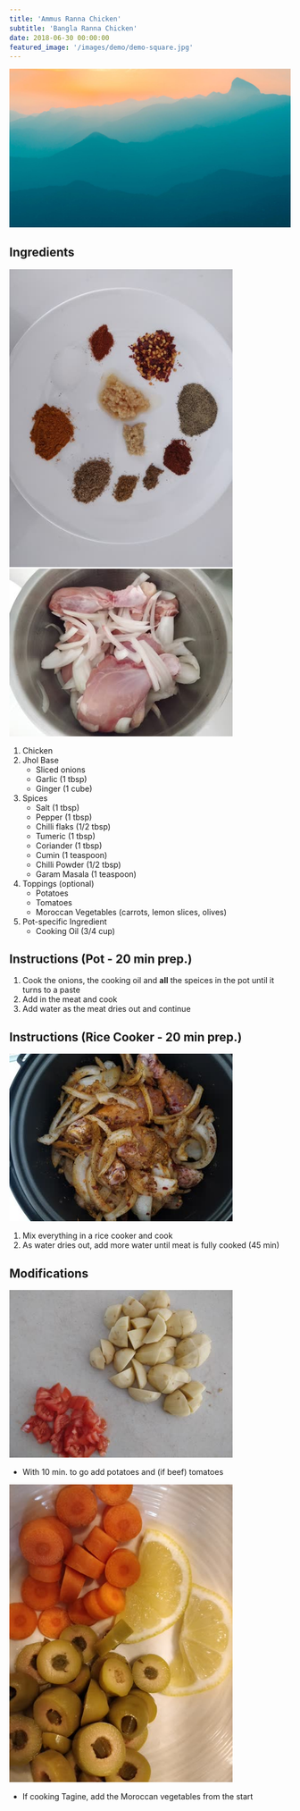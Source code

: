 ```yaml
---
title: 'Ammus Ranna Chicken'
subtitle: 'Bangla Ranna Chicken'
date: 2018-06-30 00:00:00
featured_image: '/images/demo/demo-square.jpg'
---
```


![](/images/demo/demo-landscape.jpg)

## Ingredients

![ingredients](/images/bangla/bangla-ranna-chicken-01.jpg)
![meatandonion](/images/bangla/bangla-ranna-chicken-02.jpg)

1. Chicken
1. Jhol Base
   * Sliced onions
   * Garlic (1 tbsp)
   * Ginger (1 cube)
1. Spices
   * Salt (1 tbsp)
   * Pepper (1 tbsp)
   * Chilli flaks (1/2 tbsp)
   * Tumeric (1 tbsp)
   * Coriander (1 tbsp)
   * Cumin (1 teaspoon)
   * Chilli Powder (1/2 tbsp)
   * Garam Masala (1 teaspoon)
1. Toppings (optional)
   * Potatoes
   * Tomatoes
   * Moroccan Vegetables (carrots, lemon slices, olives)
1. Pot-specific Ingredient
   * Cooking Oil (3/4 cup)

## Instructions (Pot - 20 min prep.)

1. Cook the onions, the cooking oil and **all** the speices in the pot until it turns to a paste
1. Add in the meat and cook
1. Add water as the meat dries out and continue

## Instructions (Rice Cooker - 20 min prep.)

![mix](/images/bangla/bangla-ranna-chicken-03.jpg)

1. Mix everything in a rice cooker and cook
1. As water dries out, add more water until meat is fully cooked (45 min)

## Modifications

![potatoes](/images/bangla/bangla-ranna-chicken-04.jpg)

- With 10 min. to go add potatoes and (if beef) tomatoes

![moroccan](/images/bangla//bangla-ranna-chicken-05.jpg)

- If cooking Tagine, add the Moroccan vegetables from the start